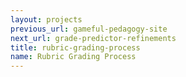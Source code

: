 ```yaml
---
layout: projects
previous_url: gameful-pedagogy-site
next_url: grade-predictor-refinements
title: rubric-grading-process
name: Rubric Grading Process
---
```


